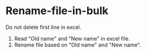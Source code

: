 # Rename-file-in-bulk

Do not delete first line in excel.

1. Read "Old name" and "New name" in excel file.
2. Rename file based on "Old name" and "New name".
